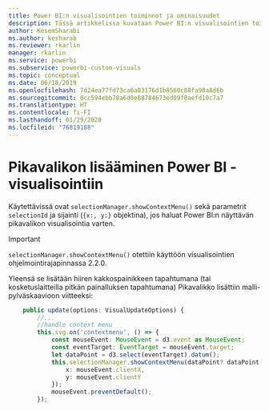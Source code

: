 ```yaml
---
title: Power BI:n visualisointien toiminnot ja ominaisuudet
description: Tässä artikkelissa kuvataan Power BI:n visualisointien toiminnot ja ominaisuudet.
author: KesemSharabi
ms.author: kesharab
ms.reviewer: rkarlin
manager: rkarlin
ms.service: powerbi
ms.subservice: powerbi-custom-visuals
ms.topic: conceptual
ms.date: 06/18/2019
ms.openlocfilehash: 7d24ea77fd73ca6a83176d1b8560c88fa98a8d6b
ms.sourcegitcommit: 0cc594ebb78a6d0e88784673ed09f8aefd10c7a7
ms.translationtype: HT
ms.contentlocale: fi-FI
ms.lasthandoff: 01/29/2020
ms.locfileid: "76819188"
---
```

# <a name="add-context-menu-to-power-bi-visual"></a>Pikavalikon lisääminen Power BI -visualisointiin

Käytettävissä ovat `selectionManager.showContextMenu()` sekä parametrit `selectionId` ja sijainti (`{x:, y:}` objektina), jos haluat Power BI:n näyttävän pikavalikon visualisointia varten.

> [!IMPORTANT]
> `selectionManager.showContextMenu()` otettiin käyttöön visualisointien ohjelmointirajapinnassa 2.2.0.

Yleensä se lisätään hiiren kakkospainikkeen tapahtumana (tai kosketuslaitteilla pitkän painalluksen tapahtumana) Pikavalikko lisättiin malli-pylväskaavioon viitteeksi:

```typescript
    public update(options: VisualUpdateOptions) {
        //...
        //handle context menu
        this.svg.on('contextmenu', () => {
            const mouseEvent: MouseEvent = d3.event as MouseEvent;
            const eventTarget: EventTarget = mouseEvent.target;
            let dataPoint = d3.select(eventTarget).datum();
            this.selectionManager.showContextMenu(dataPoint? dataPoint.selectionId : {}, {
                x: mouseEvent.clientX,
                y: mouseEvent.clientY
            });
            mouseEvent.preventDefault();
        });
```
